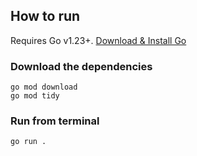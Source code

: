 ## How to run

Requires Go v1.23+. [Download & Install Go](https://go.dev/dl/)

### Download the dependencies
```shell
go mod download
go mod tidy
```

### Run from terminal
```shell
go run .
```